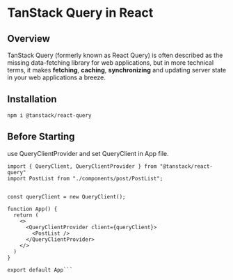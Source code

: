 # TanStack Query in React

## Overview
TanStack Query (formerly known as React Query) is often described as the missing data-fetching library for web applications, but in more technical terms, it makes **fetching**, **caching**, **synchronizing** and updating server state in your web applications a breeze.


## Installation
```
npm i @tanstack/react-query
```
## Before Starting
use QueryClientProvider and set QueryClient in App file.

```
import { QueryClient, QueryClientProvider } from "@tanstack/react-query"
import PostList from "./components/post/PostList";


const queryClient = new QueryClient();

function App() {
  return (
    <>
      <QueryClientProvider client={queryClient}>
        <PostList />
      </QueryClientProvider>
    </>
  )
}

export default App```
